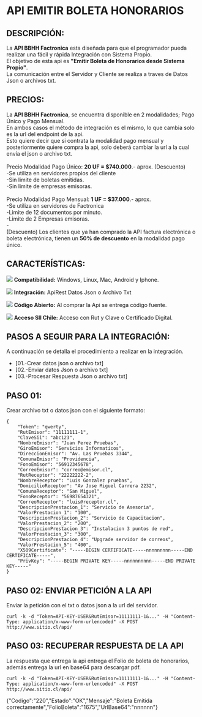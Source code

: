 # API EMITIR BOLETA HONORARIOS

## DESCRIPCIÓN:

La <b>API BBHH Factronica</b> esta diseñada para que el programador pueda realizar una fácil y rápida Integración con Sistema Propio.
<br>El objetivo de esta api es <b>"Emitir Boleta de Honorarios desde Sistema Propio"</b>.
<br>La comunicación entre el Servidor y Cliente se realiza a traves de Datos Json o archivos txt.

## PRECIOS:

La <b>API BBHH Factronica</b>, se encuentra disponible en 2 modalidades; Pago Único y Pago Mensual.
<br>En ambos casos el método de integración es el mismo, lo que cambia solo es la url del endpoint de la api.
<br>Esto quiere decir que si contrata la modalidad pago mensual y posteriormente quiere compra la api, solo deberá cambiar la url a la cual envía el json o archivo txt.
<br>
<br>Precio Modalidad Pago Único: <b>20 UF = $740.000</b>.- aprox. (Descuento)
<br>-Se utiliza en servidores propios del cliente
<br>-Sin limite de boletas emitidas.
<br>-Sin limite de empresas emisoras.
<br>
<br>Precio Modalidad Pago Mensual: <b>1 UF = $37.000</b>.- aprox.
<br>-Se utiliza en servidores de Factronica
<br>-Limite de 12 documentos por minuto.
<br>-Limite de 2 Empresas emisoras.
<br>-
<br>(Descuento) Los clientes que ya han comprado la API factura electrónica o boleta electrónica, tienen un <b>50% de descuento</b> en la modalidad pago único.

## CARACTERÍSTICAS:

![](https://scanapp.org/assets/github_assets/done.png) **Compatibilidad:** Windows, Linux, Mac, Android y Iphone.

![](https://scanapp.org/assets/github_assets/done.png) **Integración:** ApiRest Datos Json o Archivo Txt

![](https://scanapp.org/assets/github_assets/done.png) **Código Abierto:** Al comprar la Api se entrega código fuente.

![](https://scanapp.org/assets/github_assets/done.png) **Acceso SII Chile:** Acceso con Rut y Clave o Certificado Digital.

## PASOS A SEGUIR PARA LA INTEGRACIÓN:

A continuación se detalla el procedimiento a realizar en la integración.

-   [01.-Crear datos json o archivo txt]
-   [02.-Enviar datos Json o archivo txt]
-   [03.-Procesar Respuesta Json o archivo txt] 

## PASO 01:
Crear archivo txt o datos json con el siguiente formato:
````
{
	"Token": "qwerty",
	"RutEmisor": "11111111-1",
	"ClaveSii": "abc123",
	"NombreEmisor": "Juan Perez Pruebas",
	"GiroEmisor": "Servicios Informaticos",
	"DireccionEmisor": "Av. Las Pruebas 3344",
	"ComunaEmisor": "Providencia",
	"FonoEmisor": "56912345678",
	"CorreoEmisor": "correo@emisor.cl",
	"RutReceptor": "22222222-2",
	"NombreReceptor": "Luis Gonzalez pruebas",
	"DomicilioReceptor": "Av Jose Miguel Carrera 2232",
	"ComunaReceptor": "San Miguel",
	"FonoReceptor": "56987654321",
	"CorreoReceptor": "luis@receptor.cl",
	"DescripcionPrestacion_1": "Servicio de Asesoria",
	"ValorPrestacion_1": "100",
	"DescripcionPrestacion_2": "Servicio de Capacitacion",
	"ValorPrestacion_2": "200",
	"DescripcionPrestacion_3": "Instalacion 3 puntos de red",
	"ValorPrestacion_3": "300",
	"DescripcionPrestacion_4": "Upgrade servidor de correos",
	"ValorPrestacion_5": "400",
	"X509Certificate": "-----BEGIN CERTIFICATE-----nnnnnnnnn-----END CERTIFICATE-----",
	"PrivKey": "-----BEGIN PRIVATE KEY-----nnnnnnnnnn-----END PRIVATE KEY-----"
}
````
## PASO 02: ENVIAR PETICIÓN A LA API

Enviar la petición con el txt o datos json a la url del servidor. 
````
curl -k -d "Token=API-KEY-USER&RutEmisor=11111111-1&..." -H "Content-Type: application/x-www-form-urlencoded" -X POST http://www.sitio.cl/api/
````

## PASO 03: RECUPERAR RESPUESTA DE LA API

La respuesta que entrega la api entrega el Folio de boleta de honorarios, además entrega la url en base64 para descargar pdf. 
````
curl -k -d "Token=API-KEY-USER&RutEmisor=11111111-1&..." -H "Content-Type: application/x-www-form-urlencoded" -X POST http://www.sitio.cl/api/
````
{"Codigo":"220","Estado":"OK","Mensaje":"Boleta Emitida correctamente","FolioBoleta":"1675","UrlBase64":"nnnnnn"}
````


